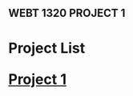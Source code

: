 ## WEBT 1320 PROJECT 1

<h1>Project List</h1.>

<a href="Project1/index.html" target="_blank">Project 1</a>